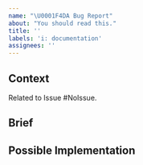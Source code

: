 ```yaml
---
name: "\U0001F4DA Bug Report"
about: "You should read this."
title: ''
labels: 'i: documentation'
assignees: ''
---
```


<!--- Provide a general summary of the issue in the Title above -->

## Context

Related to Issue #NoIssue.
<!--- Tell us what issue is this documentation related to -->

## Brief
<!--- Tell us what you got from that documentation -->


## Possible Implementation
<!--- suggest an idea for implementing addition or change -->
